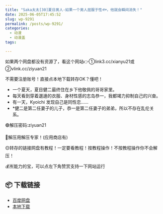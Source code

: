 ```yaml
---
title: "Saka太太[30]夏日男人-如果一个男人屈服于性🐟，他就会瞬间消失！"
date: 2025-06-05T17:45:52
slug: wp-9291
permalink: /posts/wp-9291/
categories:
  - 动漫
  - 动漫盖
tags:

---
```


如果两个网盘都没有资源了，看这个网站👉①link3.cc/xianyu21或②vlink.cc/ziyuan21

不需要注册账号！直接点本地下载转存OK？懂吧！

*   一个夏天，夏目健二最终住在乡下他敬佩的哥哥家里。
*   每天看到穿着邋遢的衣服、身材性感的志岛恭一，我都竭力抑制自己的兴奋。
*   有一天，Kyoichi 发现自己是同性恋……
*   \*健二是第二任妻子的儿子，恭一是第二任妻子的弟弟，所以不存在乱伦关系。

🟢解压密码:ziyuan21

🔵解压用解压专家！(应用商店有)

🟡转存的链接网盘有教程！一定要看教程！按教程操作！不按教程操作你不会解压！

💰🈶能力的宝，可以点左下角赞赏支持一下网站运行

## 📦 下载链接
- [百度网盘](https://blziyuan21.com/pay-download/9291?key=cfd49d8ba0&down_id=0)
- [本地下载](https://blziyuan21.com/pay-download/9291?key=cfd49d8ba0&down_id=1)

